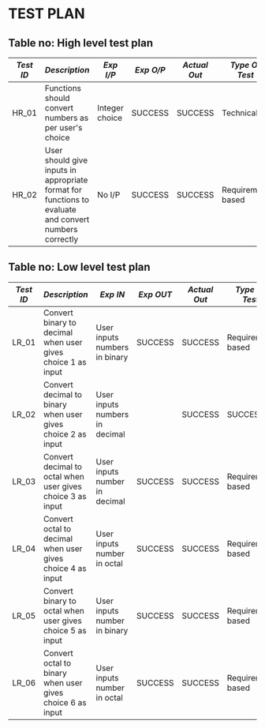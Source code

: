 # TEST PLAN

## Table no: High level test plan

| *Test ID* | *Description*                                              | *Exp I/P* | *Exp O/P* | *Actual Out* |*Type Of Test*  |    
|-------------|--------------------------------------------------------------|------------|-------------|----------------|------------------|
|  HR_01       |Functions should convert numbers as per user's choice|Integer choice|SUCCESS|SUCCESS|Technical|
|  HR_02       |User should give inputs in appropriate format for functions to evaluate and convert numbers correctly| No I/P |SUCCESS|SUCCESS|Requirement based|

## Table no: Low level test plan

| *Test ID* | *Description*                                              | *Exp IN* | *Exp OUT* | *Actual Out* |*Type Of Test*  |    
|-------------|--------------------------------------------------------------|------------|-------------|----------------|------------------|
|  LR_01       |Convert  binary to decimal when user gives choice 1 as input|User inputs numbers in binary|SUCCESS|SUCCESS|Requirement based |
|  LR_02       |Convert  decimal to binary when user gives choice 2 as input|User inputs numbers in decimal||SUCCESS|SUCCESS|Requirement based |
|  LR_03       |Convert  decimal to octal when user gives choice 3 as input|User inputs number in decimal |SUCCESS|SUCCESS|Requirement based |
|  LR_04       |Convert octal to decimal when user gives choice 4 as input|User inputs number in octal|SUCCESS|SUCCESS|Requirement based |
|  LR_05       |Convert binary to octal  when user gives choice 5 as input|User inputs number in binary|SUCCESS|SUCCESS|Requirement based |
|  LR_06       |Convert octal to binary when user gives choice 6 as input|User inputs number in octal|SUCCESS|SUCCESS|Requirement based |

